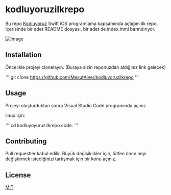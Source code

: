 # kodluyoruzilkrepo
Bu repo [Kodluyoruz](https://www.kodluyoruz.org) Swift iOS programlama kapsamında açtığım ilk repo. İçerisinde bir adet README dosyası, bir adet de index.html barındırıyor.

![Image](/Users/mesutalver/Desktop/firstRepo.jpeg)

## Installation

Öncelikle projeyi clonelayın. (Buraya sizin reponuzdan aldığınız link gelecek)

'''
git clone https://github.com/MesutAlver/kodluyoruzilkrepo
'''

## Usage

Projeyi oluşturduktan sonra Visual Studio Code programında açınız.

linux için:

'''
cd kodluyoyuruzilkrepo
code.
'''

## Contributing

Pull requestler kabul edilir. Büyük değişiklikler için, lütfen önce neyi değiştirmek istediğinizi tartışmak için bir konu açınız.

## License

[MIT](https://choosealicense.com/licenses/mit/)